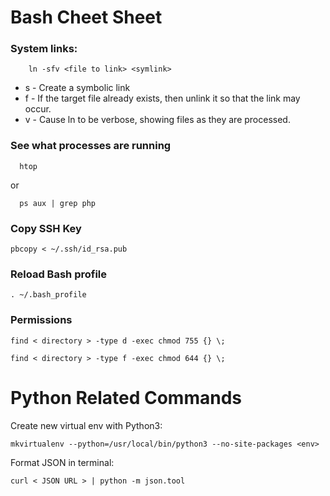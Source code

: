 # Bash Cheet Sheet

### System links:

```
	ln -sfv <file to link> <symlink>
```

* s - Create a symbolic link
* f - If the target file already exists, then unlink it so that the link may occur.
* v - Cause ln to be verbose, showing files as they are processed.

### See what processes are running

```
  htop
```

or

```
  ps aux | grep php
```

### Copy SSH Key
```pbcopy < ~/.ssh/id_rsa.pub```

### Reload Bash profile
```. ~/.bash_profile```

### Permissions

```
find < directory > -type d -exec chmod 755 {} \;
```
```
find < directory > -type f -exec chmod 644 {} \;
```


# Python Related Commands

Create new virtual env with Python3:

```
mkvirtualenv --python=/usr/local/bin/python3 --no-site-packages <env>
```

Format JSON in terminal:

```
curl < JSON URL > | python -m json.tool
```
